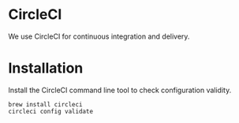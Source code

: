 # CircleCI

We use CircleCI for continuous integration and delivery. 

# Installation

Install the CircleCI command line tool to check configuration validity.

    brew install circleci
    circleci config validate